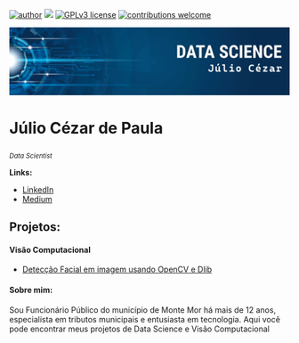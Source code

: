 [![author](https://img.shields.io/badge/author-juliocezar-red.svg)](https://www.linkedin.com/in/j%C3%BAlio-c%C3%A9zar-de-paula-0b64b8226) [![](https://img.shields.io/badge/python-3.7+-blue.svg)](https://www.python.org/downloads/release/python-365/) [![GPLv3 license](https://img.shields.io/badge/License-GPLv3-blue.svg)](http://perso.crans.org/besson/LICENSE.html) [![contributions welcome](https://img.shields.io/badge/contributions-welcome-brightgreen.svg?style=flat)](https://github.com/jcppaula/data_science/issues)

<p align="center">
  <img src="Logo.png" >
</p>

# Júlio Cézar de Paula
<sub>*Data Scientist*</sub>

**Links:**
* [LinkedIn](https://www.linkedin.com/in/j%C3%BAlio-c%C3%A9zar-de-paula-0b64b8226/)
* [Medium](https://medium.com/@jcp.paula17)


## Projetos:
#### Visão Computacional

* [Detecção Facial em imagem usando OpenCV e Dlib](https://github.com/jcppaula/Deteccao_Facial_em_Imagem_com_Opencv_e_Dlib)


#### Sobre mim:

Sou Funcionário Público do município de Monte Mor há mais de 12 anos, especialista em tributos municipais e entusiasta em tecnologia. Aqui você pode encontrar meus projetos de Data Science e Visão Computacional
